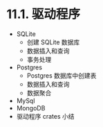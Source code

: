 # 11.1. 驱动程序

- SQLite
  - 创建 SQLite 数据库
  - 数据插入和查询
  - 事务处理
- Postgres
  - Postgres 数据库中创建表
  - 数据插入和查询
  - 数据聚合
- MySql
- MongoDB
- 驱动程序 crates 小结
